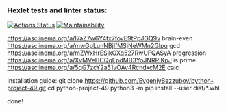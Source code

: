 ### Hexlet tests and linter status:
[![Actions Status](https://github.com/EvgeniyBezzubov/python-project-49/workflows/hexlet-check/badge.svg)](https://github.com/EvgeniyBezzubov/python-project-49/actions)
[![Maintainability](https://api.codeclimate.com/v1/badges/0bcb316d0719c8c35cdb/maintainability)](https://codeclimate.com/github/EvgeniyBezzubov/python-project-49/maintainability)


https://asciinema.org/a/I7aZ7w6Y4tx7fovE9tPpJGQ9v brain-even
https://asciinema.org/a/mwGpLunNBjIfMSjNeWMn2GIpu gcd
https://asciinema.org/a/mZWxHrESjkOXq527RwUFQASyA progression
https://asciinema.org/a/XvMVeHCQqEpdMB3YoJNRRIKpJ is prime
https://asciinema.org/a/5qG7zcY2a51vOAv4RcndxcM2E calc

Installation guide:
git clone https://github.com/EvgeniyBezzubov/python-project-49.git
cd python-project-49
python3 -m pip install --user dist/*.whl

done!
